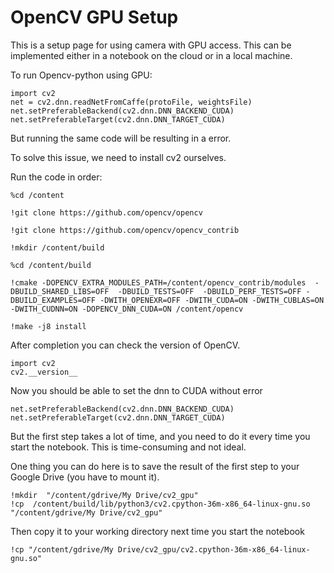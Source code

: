 # OpenCV GPU Setup

This is a setup page for using camera with GPU access. This can be implemented either in a notebook on the cloud or in a local machine. 

To run Opencv-python using GPU:

```shell
import cv2
net = cv2.dnn.readNetFromCaffe(protoFile, weightsFile)
net.setPreferableBackend(cv2.dnn.DNN_BACKEND_CUDA)
net.setPreferableTarget(cv2.dnn.DNN_TARGET_CUDA)
```

But running the same code will be resulting in a error.

To solve this issue, we need to install cv2 ourselves.

Run the code in order:

```shell
%cd /content
```
```shell
!git clone https://github.com/opencv/opencv
```
```shell
!git clone https://github.com/opencv/opencv_contrib
```
```shell
!mkdir /content/build
```
```shell
%cd /content/build
```
```shell
!cmake -DOPENCV_EXTRA_MODULES_PATH=/content/opencv_contrib/modules  -DBUILD_SHARED_LIBS=OFF  -DBUILD_TESTS=OFF  -DBUILD_PERF_TESTS=OFF -DBUILD_EXAMPLES=OFF -DWITH_OPENEXR=OFF -DWITH_CUDA=ON -DWITH_CUBLAS=ON -DWITH_CUDNN=ON -DOPENCV_DNN_CUDA=ON /content/opencv
```
```shell
!make -j8 install
```

After completion you can check the version of OpenCV.

```shell
import cv2
cv2.__version__
```

Now you should be able to set the dnn to CUDA without error

```shell
net.setPreferableBackend(cv2.dnn.DNN_BACKEND_CUDA)
net.setPreferableTarget(cv2.dnn.DNN_TARGET_CUDA)
```

But the first step takes a lot of time, and you need to do it every time you start
the notebook. This is time-consuming and not ideal.

One thing you can do here is to save the result of the first step to your Google
Drive (you have to mount it).

```shell
!mkdir  "/content/gdrive/My Drive/cv2_gpu"
!cp  /content/build/lib/python3/cv2.cpython-36m-x86_64-linux-gnu.so   "/content/gdrive/My Drive/cv2_gpu"
```

Then copy it to your working directory next time you start the notebook

```shell
!cp "/content/gdrive/My Drive/cv2_gpu/cv2.cpython-36m-x86_64-linux-gnu.so"
```
